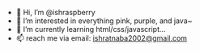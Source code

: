 - 👋 Hi, I’m @ishraspberry
- 👀 I’m interested in everything pink, purple, and java~
- 🌱 I’m currently learning html/css/javascript...
- 📫 reach me via email: ishratnaba2002@gmail.com


